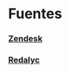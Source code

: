 # Fuentes

### [Zendesk](<https://www.zendesk.com.mx/blog/metodologia-agil-que-es/>)

### [Redalyc](<https://www.redalyc.org/journal/2654/265452747021/html/#:~:text=Seg%C3%BAn%20lo%20expresa%20Pressman%20(2010,el%20estudio%20de%20estos%20enfoques.>)